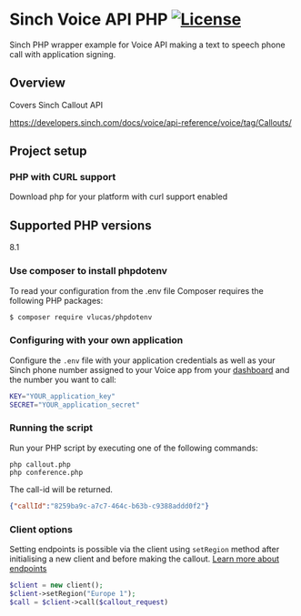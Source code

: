 # Sinch Voice API PHP [![License](https://img.shields.io/:license-apache-blue.svg)](https://opensource.org/licenses/Apache-2.0)

Sinch PHP wrapper example for Voice API making a text to speech phone call with application signing.

## Overview

Covers Sinch Callout API

https://developers.sinch.com/docs/voice/api-reference/voice/tag/Callouts/

## Project setup

### PHP with CURL support

Download php for your platform with curl support enabled

## Supported PHP versions

8.1

### Use composer to install phpdotenv

To read your configuration from the .env file
Composer requires the following PHP packages:

```bash
$ composer require vlucas/phpdotenv
```

### Configuring with your own application

Configure the `.env` file with your application credentials as well as your Sinch phone number assigned to your Voice app from your [dashboard](https://dashboard.sinch.com/voice/apps/) and the number you want to call:

```bash
KEY="YOUR_application_key"
SECRET="YOUR_application_secret"
```

### Running the script

Run your PHP script by executing one of the following commands:

```shell
php callout.php
php conference.php
```

The call-id will be returned.

```json
{"callId":"8259ba9c-a7c7-464c-b63b-c9388addd0f2"}
```

### Client options
Setting endpoints is possible via the client using `setRegion` method after initialising a new client and before making the callout. [Learn more about endpoints](https://developers.sinch.com/docs/voice/api-reference/#endpoints)
```php
$client = new client();
$client->setRegion("Europe 1");
$call = $client->call($callout_request)
```

